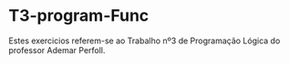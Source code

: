 # T3-program-Func
Estes exercicios referem-se ao Trabalho nº3 de Programação Lógica do professor Ademar Perfoll.
